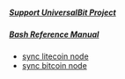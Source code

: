 ##### [Support UniversalBit Project](https://github.com/universalbit-dev/universalbit-dev/tree/main/support)
##### [Bash Reference Manual](https://www.gnu.org/software/bash/manual/html_node/index.html)

* [sync litecoin node](https://github.com/universalbit-dev/universalbit-dev/tree/main/blockchain/litecoin)
* [sync bitcoin node](https://github.com/universalbit-dev/universalbit-dev/tree/main/blockchain/bitcoin)

